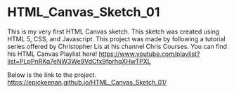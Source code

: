 # HTML_Canvas_Sketch_01

This is my very first HTML Canvas sketch. This sketch was created using HTML 5, CSS, and Javascript. This project was made by following a tutorial series offered by Christopher Lis at his channel Chris Courses. You can find his HTML Canvas Playlist here!
https://www.youtube.com/playlist?list=PLpPnRKq7eNW3We9VdCfx9fprhqXHwTPXL

Below is the link to the project.
https://epickeenan.github.io/HTML_Canvas_Sketch_01/
